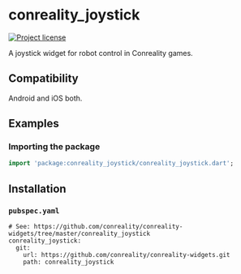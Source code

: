 conreality_joystick
===================

[![Project license](https://img.shields.io/badge/license-Public%20Domain-blue.svg)](https://unlicense.org)

A joystick widget for robot control in Conreality games.

Compatibility
-------------

Android and iOS both.

Examples
--------

### Importing the package

```dart
import 'package:conreality_joystick/conreality_joystick.dart';
```

Installation
------------

### `pubspec.yaml`

    # See: https://github.com/conreality/conreality-widgets/tree/master/conreality_joystick
    conreality_joystick:
      git:
        url: https://github.com/conreality/conreality-widgets.git
        path: conreality_joystick
